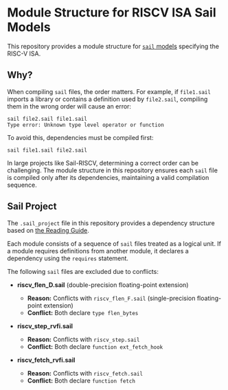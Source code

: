 # Module Structure for RISCV ISA Sail Models
This repository provides a module structure for [`sail` models](https://github.com/riscv/sail-riscv) specifying the RISC-V ISA.

## Why?
When compiling `sail` files, the order matters. For example, if `file1.sail` imports a library or contains a definition used by `file2.sail`, compiling them in the wrong order will cause an error: <br />

```
sail file2.sail file1.sail
Type error: Unknown type level operator or function
```

To avoid this, dependencies must be compiled first:<br />

```sail file1.sail file2.sail```

In large projects like Sail-RISCV, determining a correct order can be challenging. The module structure in this repository ensures each `sail` file is compiled only after its dependencies, maintaining a valid compilation sequence.

## Sail Project
The `.sail_project` file in this repository provides a dependency structure based on [the Reading Guide](https://github.com/riscv/sail-riscv/blob/master/doc/ReadingGuide.md).  

Each module consists of a sequence of `sail` files treated as a logical unit. If a module requires definitions from another module, it declares a dependency using the `requires` statement. 

The following `sail` files are excluded due to conflicts:

- **riscv_flen_D.sail** (double-precision floating-point extension)  
  - **Reason:** Conflicts with `riscv_flen_F.sail` (single-precision floating-point extension)  
  - **Conflict:** Both declare `type flen_bytes`

- **riscv_step_rvfi.sail**  
  - **Reason:** Conflicts with `riscv_step.sail`  
  - **Conflict:** Both declare `function ext_fetch_hook`

- **riscv_fetch_rvfi.sail**  
  - **Reason:** Conflicts with `riscv_fetch.sail`  
  - **Conflict:** Both declare `function fetch`
